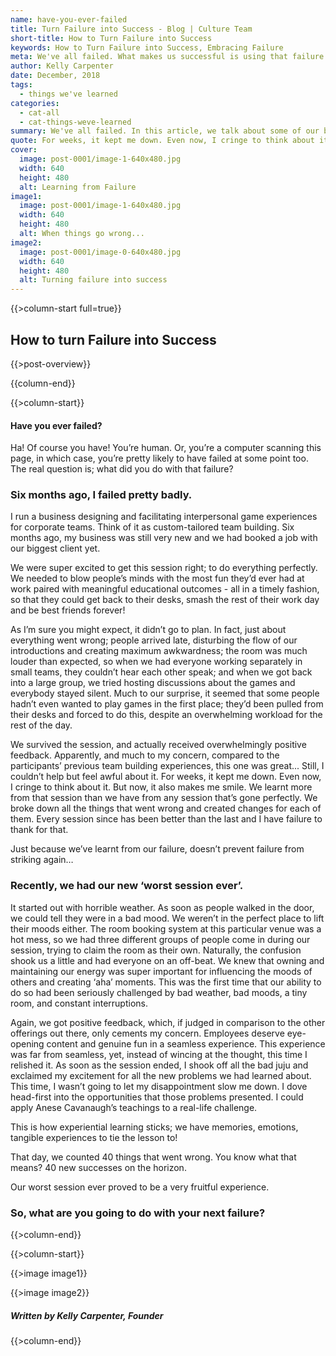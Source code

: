 ```yaml
---
name: have-you-ever-failed
title: Turn Failure into Success - Blog | Culture Team
short-title: How to Turn Failure into Success
keywords: How to Turn Failure into Success, Embracing Failure
meta: We've all failed. What makes us successful is using that failure as a learning experience. Culture Team discloses some of their failures in their blog article, 'How to Turn Failure into Success'.
author: Kelly Carpenter
date: December, 2018
tags:
  - things we've learned
categories:
  - cat-all
  - cat-things-weve-learned
summary: We've all failed. In this article, we talk about some of our biggest failures and how we made the most of them.
quote: For weeks, it kept me down. Even now, I cringe to think about it. But now, it also makes me smile. We learnt more from that session than we have from any session that’s gone perfectly.
cover:
  image: post-0001/image-1-640x480.jpg
  width: 640
  height: 480
  alt: Learning from Failure
image1:
  image: post-0001/image-1-640x480.jpg
  width: 640
  height: 480
  alt: When things go wrong...
image2:
  image: post-0001/image-0-640x480.jpg
  width: 640
  height: 480
  alt: Turning failure into success
---
```


{{>column-start full=true}}

## How to turn Failure into Success

{{>post-overview}}

{{column-end}}

{{>column-start}}

#### Have you ever failed?

Ha! Of course you have! You’re human. Or, you’re a computer scanning this page, in which case, you’re pretty likely to have failed at some point too. The real question is; what did you do with that failure?

### Six months ago, I failed pretty badly.

I run a business designing and facilitating interpersonal game experiences for corporate teams. Think of it as custom-tailored team building. Six months ago, my business was still very new and we had booked a job with our biggest client yet.

We were super excited to get this session right; to do everything perfectly. We needed to blow people’s minds with the most fun they’d ever had at work paired with meaningful educational outcomes - all in a timely fashion, so that they could get back to their desks, smash the rest of their work day and be best friends forever!

As I’m sure you might expect, it didn’t go to plan. In fact, just about everything went wrong; people arrived late, disturbing the flow of our introductions and creating maximum awkwardness; the room was much louder than expected, so when we had everyone working separately in small teams, they couldn’t hear each other speak; and when we got back into a large group, we tried hosting discussions about the games and everybody stayed silent. Much to our surprise, it seemed that some people hadn’t even wanted to play games in the first place; they’d been pulled from their desks and forced to do this, despite an overwhelming workload for the rest of the day.

We survived the session, and actually received overwhelmingly positive feedback. Apparently, and much to my concern, compared to the participants’ previous team building experiences, this one was great... Still, I couldn’t help but feel awful about it. For weeks, it kept me down. Even now, I cringe to think about it. But now, it also makes me smile. We learnt more from that session than we have from any session that’s gone perfectly. We broke down all the things that went wrong and created changes for each of them. Every session since has been better than the last and I have failure to thank for that.

Just because we’ve learnt from our failure, doesn’t prevent failure from striking again…

### Recently, we had our new ‘worst session ever’.

It started out with horrible weather. As soon as people walked in the door, we could tell they were in a bad mood. We weren’t in the perfect place to lift their moods either. The room booking system at this particular venue was a hot mess, so we had three different groups of people come in during our session, trying to claim the room as their own. Naturally, the confusion shook us a little and had everyone on an off-beat. We knew that owning and maintaining our energy was super important for influencing the moods of others and creating ‘aha’ moments. This was the first time that our ability to do so had been seriously challenged by bad weather, bad moods, a tiny room, and constant interruptions.

Again, we got positive feedback, which, if judged in comparison to the other offerings out there, only cements my concern. Employees deserve eye-opening content and genuine fun in a seamless experience. This experience was far from seamless, yet, instead of wincing at the thought, this time I relished it. As soon as the session ended, I shook off all the bad juju and exclaimed my excitement for all the new problems we had learned about. This time, I wasn’t going to let my disappointment slow me down. I dove head-first into the opportunities that those problems presented. I could apply Anese Cavanaugh’s teachings to a real-life challenge.

This is how experiential learning sticks; we have memories, emotions, tangible experiences to tie the lesson to!

That day, we counted 40 things that went wrong. You know what that means? 40 new successes on the horizon.


Our worst session ever proved to be a very fruitful experience.

### So, what are you going to do with your next failure?

{{>column-end}}

{{>column-start}}

{{>image image1}}

{{>image image2}}

##### _Written by Kelly Carpenter, Founder_ 

{{>column-end}}